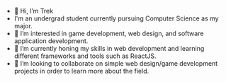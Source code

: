 - 👋 Hi, I’m Trek
-   I'm an undergrad student currently pursuing Computer Science as my major. 
- 👀 I’m interested in game development, web design, and software application development.
- 🌱 I’m currently honing my skills in web development and learning different frameworks and tools such as ReactJS.
- 📓 I’m looking to collaborate on simple web design/game development projects in order to learn more about the field.
